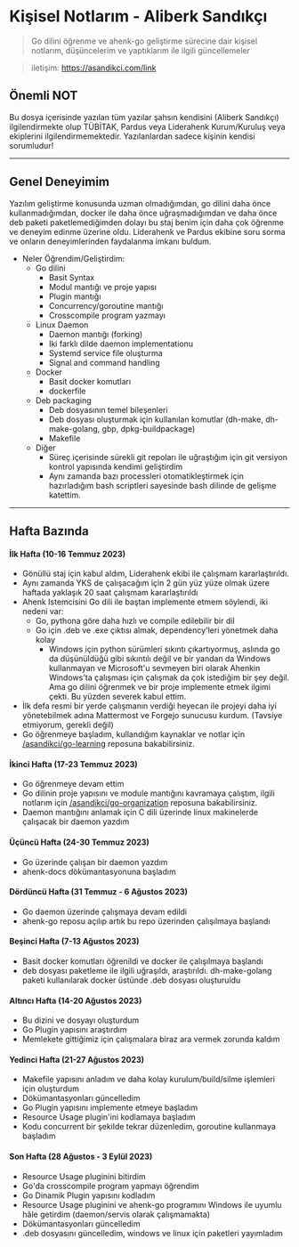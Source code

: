 # Kişisel Notlarım - Aliberk Sandıkçı
> Go dilini öğrenme ve ahenk-go geliştirme sürecine dair kişisel notlarım, düşüncelerim ve yaptıklarım ile ilgili güncellemeler

> iletişim: https://asandikci.com/link

## Önemli NOT
Bu dosya içerisinde yazılan tüm yazılar şahsın kendisini (Aliberk Sandıkçı) ilgilendirmekte olup TÜBİTAK, Pardus veya Liderahenk Kurum/Kuruluş veya ekiplerini ilgilendirmemektedir. Yazılanlardan sadece kişinin kendisi sorumludur!

---


## Genel Deneyimim
Yazılım geliştirme konusunda uzman olmadığımdan, go dilini daha önce kullanmadığımdan, docker ile daha önce uğraşmadığımdan ve daha önce deb paketi paketlemediğimden dolayı bu staj benim için daha çok öğrenme ve deneyim edinme üzerine oldu. Liderahenk ve Pardus ekibine soru sorma ve onların deneyimlerinden faydalanma imkanı buldum. 

- Neler Öğrendim/Geliştirdim:
  - Go dilini
    - Basit Syntax
    - Modul mantığı ve proje yapısı
    - Plugin mantığı
    - Concurrency/goroutine mantığı
    - Crosscompile program yazmayı
  - Linux Daemon 
    - Daemon mantığı (forking)
    - Iki farklı dilde daemon implementationu
    - Systemd service file oluşturma
    - Signal and command handling
  - Docker
    - Basit docker komutları
    - dockerfile
  - Deb packaging
    - Deb dosyasının temel bileşenleri
    - Deb dosyası oluşturmak için kullanılan komutlar (dh-make, dh-make-golang, gbp, dpkg-buildpackage)
    - Makefile
  - Diğer
    - Süreç içerisinde sürekli git repoları ile uğraştığım için git versiyon kontrol yapısında kendimi geliştirdim
    - Aynı zamanda bazı processleri otomatikleştirmek için hazırladığım bash scriptleri sayesinde bash dilinde de gelişme katettim.

---

## Hafta Bazında 

#### İlk Hafta (10-16 Temmuz 2023)
- Gönüllü staj için kabul aldım, Liderahenk ekibi ile çalışmam kararlaştırıldı.
- Aynı zamanda YKS de çalışacağım için 2 gün yüz yüze olmak üzere haftada yaklaşık 20 saat çalışmam kararlaştırıldı
- Ahenk Istemcisini Go dili ile baştan implemente etmem söylendi, iki nedeni var:
  - Go, pythona göre daha hızlı ve compile edilebilir bir dil
  - Go için .deb ve .exe çıktısı almak, dependency'leri yönetmek daha kolay
    - Windows için python sürümleri sıkıntı çıkartıyormuş, aslında go da düşünüldüğü gibi sıkıntılı değil ve bir yandan da Windows kullanmayan ve Microsoft'u sevmeyen biri olarak Ahenkin Windows'ta çalışması için çalışmak da çok istediğim bir şey değil. Ama go dilini öğrenmek ve bir proje implemente etmek ilgimi çekti. Bu yüzden severek kabul ettim. 
- İlk defa resmi bir yerde çalışmanın verdiği heyecan ile projeyi daha iyi yönetebilmek adına Mattermost ve Forgejo sunucusu kurdum. (Tavsiye etmiyorum, gerekli değil)
- Go öğrenmeye başladım, kullandığım kaynaklar ve notlar için [/asandikci/go-learning](/asandikci/go-learning) reposuna bakabilirsiniz.

#### İkinci Hafta (17-23 Temmuz 2023)
- Go öğrenmeye devam ettim
- Go dilinin proje yapısını ve module mantığını kavramaya çalıştım, ilgili notlarım için [/asandikci/go-organization](/asandikci/go-organization) reposuna bakabilirsiniz.
- Daemon mantığını anlamak için C dili üzerinde linux makinelerde çalışacak bir daemon yazdım

#### Üçüncü Hafta (24-30 Temmuz 2023)
- Go üzerinde çalışan bir daemon yazdım
- ahenk-docs dökümantasyonuna başladım

#### Dördüncü Hafta (31 Temmuz - 6 Ağustos 2023)
- Go daemon üzerinde çalışmaya devam edildi
- ahenk-go reposu açılıp artık bu repo üzerinden çalışılmaya başlandı

#### Beşinci Hafta (7-13 Ağustos 2023)
- Basit docker komutları öğrenildi ve docker ile çalışılmaya başlandı
- deb dosyası paketleme ile ilgili uğraşıldı, araştırıldı. dh-make-golang paketi kullanılarak docker üstünde .deb dosyası oluşturuldu

#### Altıncı Hafta (14-20 Ağustos 2023)
- Bu dizini ve dosyayı oluşturdum
- Go Plugin yapısını araştırdım
- Memlekete gittiğimiz için çalışmalara biraz ara vermek zorunda kaldım

#### Yedinci Hafta (21-27 Ağustos 2023)
- Makefile yapısını anladım ve daha kolay kurulum/build/silme işlemleri için oluşturdum
- Dökümantasyonları güncelledim
- Go Plugin yapısını implemente etmeye başladım
- Resource Usage plugin'ini kodlamaya başladım
- Kodu concurrent bir şekilde tekrar düzenledim, goroutine kullanmaya başladım

#### Son Hafta (28 Ağustos - 3 Eylül 2023)
- Resource Usage pluginini bitirdim
- Go'da crosscompile program yapmayı öğrendim
- Go Dinamik Plugin yapısını kodladım
- Resource Usage pluginini ve ahenk-go programını Windows ile uyumlu hâle getirdim (daemon/servis olarak çalışmamakta)
- Dökümantasyonları güncelledim
- .deb dosyasını güncelledim, windows ve linux için paketleri yayımladım